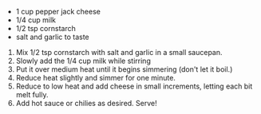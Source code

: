 - 1 cup pepper jack cheese
- 1/4 cup milk
- 1/2 tsp cornstarch
- salt and garlic to taste

1. Mix 1/2 tsp cornstarch with salt and garlic in a small saucepan.
2. Slowly add the 1/4 cup milk while stirring
3. Put it over medium heat until it begins simmering (don't let it boil.)
4. Reduce heat slightly and simmer for one minute.
5. Reduce to low heat and add cheese in small increments, letting each bit melt fully.
6. Add hot sauce or chilies as desired. Serve!